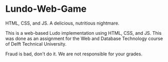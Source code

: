 # Lundo-Web-Game
HTML, CSS, and JS. A delicious, nutritious nightmare.

This is a web-based Ludo implementation using HTML, CSS, and JS. This was done as an assignment for the Web and Database Technology course of Delft Technical University.

Fraud is bad, don't do it. We are not responsible for your grades.
